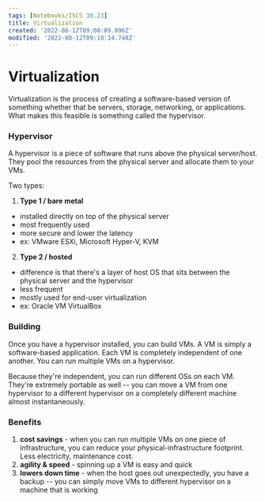 ```yaml
---
tags: [Notebooks/ISCS 30.23]
title: Virtualization
created: '2022-08-12T09:08:09.096Z'
modified: '2022-08-12T09:18:14.748Z'
---
```


# Virtualization

Virtualization is the process of creating a software-based version of something whether that be servers, storage, networking, or applications. What makes this feasible is something called the hypervisor.

### Hypervisor

A hypervisor is a piece of software that runs above the physical server/host. They pool the resources from the physical server and allocate them to your VMs.

Two types:

1. __Type 1 / bare metal__ 
- installed directly on top of the physical server
- most frequently used
- more secure and lower the latency
- ex: VMware ESXi, Microsoft Hyper-V, KVM


2. __Type 2 / hosted__
- difference is that there's a layer of host OS that sits between the physical server and the hypervisor
- less frequent
- mostly used for end-user virtualization
- ex: Oracle VM VirtualBox

### Building

Once you have a hypervisor installed, you can build VMs. A VM is simply a software-based application. Each VM is completely independent of one another. You can run multiple VMs on a hypervisor. 

Because they're independent, you can run different OSs on each VM. They're extremely portable as well -- you can move a VM from one hypervisor to a different hypervisor on a completely different machine almost instantaneously. 


### Benefits

1. __cost savings__ - when you can run multiple VMs on one piece of infrastructure, you can reduce your physical-infrastructure footprint. Less electricity, maintenance cost.
2. __agility & speed__ - spinning up a VM is easy and quick
3. __lowers down time__ - when the host goes out unexpectedly, you have a backup -- you can simply move VMs to different hypervisor on a machine that is working

